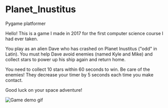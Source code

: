 # Planet_Inustitus
Pygame platformer

Hello!
This is a game I made in 2017 for the first computer science course I had ever taken.

You play as an alien Dave who has crashed on Planet Inustitus ("odd" in Latin).
You must help Dave avoid enemies (named Kyle and Mike) and collect stars to power up his
ship again and return home.

You need to collect 10 stars within 60 seconds to win.
Be care of the enemies! They decrease your timer by 5 seconds each time you make contact.

Good luck on your space adventure!

![Game demo gif](https://github.com/aliciajpan/aliciajpan.github.io/blob/47549741e373dab182a03373ffd0fc3a8c4d08a4/assets/gifs/planet.gif)
